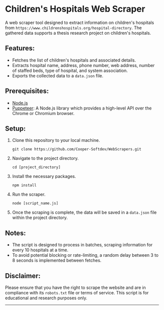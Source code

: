 # Children's Hospitals Web Scraper

A web scraper tool designed to extract information on children's hospitals from `https://www.childrenshospitals.org/hospital-directory`. The gathered data supports a thesis research project on children's hospitals.

## Features:

- Fetches the list of children's hospitals and associated details.
- Extracts hospital name, address, phone number, web address, number of staffed beds, type of hospital, and system association.
- Exports the collected data to a `data.json` file.

## Prerequisites:

- [Node.js](https://nodejs.org/)
- [Puppeteer](https://pptr.dev/): A Node.js library which provides a high-level API over the Chrome or Chromium browser.
  
## Setup:

1. Clone this repository to your local machine.
   ```
   git clone https://github.com/Cooper-Softdev/WebScrapers.git
   ```

2. Navigate to the project directory.
   ```
   cd [project_directory]
   ```

3. Install the necessary packages.
   ```
   npm install
   ```

4. Run the scraper.
   ```
   node [script_name.js]
   ```

5. Once the scraping is complete, the data will be saved in a `data.json` file within the project directory.

## Notes:

- The script is designed to process in batches, scraping information for every 10 hospitals at a time.
- To avoid potential blocking or rate-limiting, a random delay between 3 to 8 seconds is implemented between fetches.

## Disclaimer:

Please ensure that you have the right to scrape the website and are in compliance with its `robots.txt` file or terms of service. This script is for educational and research purposes only.

---
